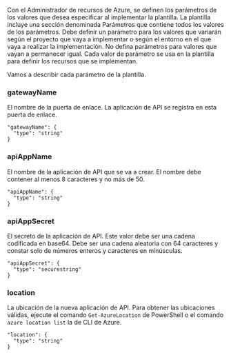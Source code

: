 Con el Administrador de recursos de Azure, se definen los parámetros de los valores que desea especificar al implementar la plantilla. La plantilla incluye una sección denominada Parámetros que contiene todos los valores de los parámetros. Debe definir un parámetro para los valores que variarán según el proyecto que vaya a implementar o según el entorno en el que vaya a realizar la implementación. No defina parámetros para valores que vayan a permanecer igual. Cada valor de parámetro se usa en la plantilla para definir los recursos que se implementan.

Vamos a describir cada parámetro de la plantilla.

### gatewayName

El nombre de la puerta de enlace. La aplicación de API se registra en esta puerta de enlace.

    "gatewayName": {
      "type": "string"
    }

### apiAppName

El nombre de la aplicación de API que se va a crear. El nombre debe contener al menos 8 caracteres y no más de 50.
    
    "apiAppName": {
      "type": "string"
    }

### apiAppSecret

El secreto de la aplicación de API. Este valor debe ser una cadena codificada en base64. Debe ser una cadena aleatoria con 64 caracteres y constar solo de números enteros y caracteres en minúsculas.

    "apiAppSecret": {
      "type": "securestring"
    }

### location

La ubicación de la nueva aplicación de API. Para obtener las ubicaciones válidas, ejecute el comando `Get-AzureLocation` de PowerShell o el comando `azure location list` la de CLI de Azure.

    "location": {
      "type": "string"
    }

<!---HONumber=Oct15_HO3-->